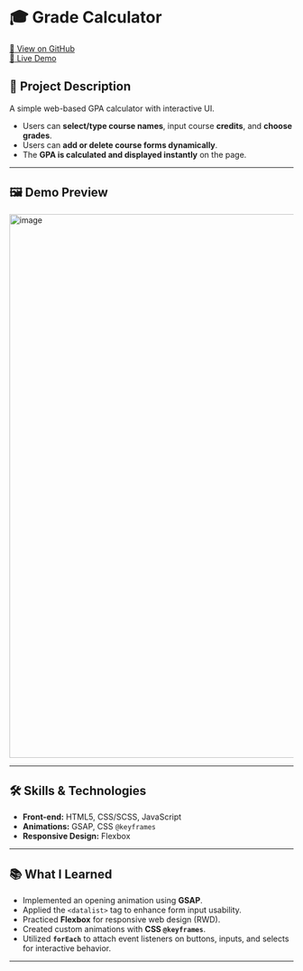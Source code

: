 # 🎓 Grade Calculator

[🔗 View on GitHub](https://github.com/Ericostco/grade-calculator)  
[🚀 Live Demo](https://ericostco.github.io/grade-calculator/)

## 📌 Project Description
A simple web-based GPA calculator with interactive UI.  

- Users can **select/type course names**, input course **credits**, and **choose grades**.  
- Users can **add or delete course forms dynamically**.  
- The **GPA is calculated and displayed instantly** on the page.  

---

## 🖼️ Demo Preview
<img width="1920" height="964" alt="image" src="https://github.com/user-attachments/assets/9a590730-2011-4558-86bd-2bb8809e58b2" />

---

## 🛠️ Skills & Technologies
- **Front-end:** HTML5, CSS/SCSS, JavaScript  
- **Animations:** GSAP, CSS `@keyframes`  
- **Responsive Design:** Flexbox  

---

## 📚 What I Learned
- Implemented an opening animation using **GSAP**.  
- Applied the `<datalist>` tag to enhance form input usability.  
- Practiced **Flexbox** for responsive web design (RWD).  
- Created custom animations with **CSS `@keyframes`**.  
- Utilized **`forEach`** to attach event listeners on buttons, inputs, and selects for interactive behavior.  

---

